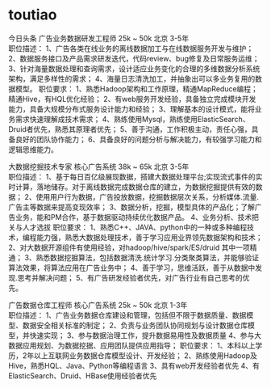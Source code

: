 # toutiao
今日头条
广告业务数据研发工程师
25k ~ 50k 北京 3-5年  
职位描述：
1、广告各类在线业务的离线数据加工与在线数据服务开发与维护；
2、数据服务接口及产品需求研发迭代，代码review、bug修复及日常服务运维；
3、针对海量数据处理和查询需求，设计适应业务变化的合理的多维数据分析系统架构，满足多样性的需求；
4、海量日志清洗加工，并抽象出可以多业务复用的数据模型。
职位要求：
1、熟悉Hadoop架构和工作原理，精通MapReduce编程；精通Hive，有HQL优化经验；
2、有web服务开发经验，具备独立完成模块开发能力，具备大规模分布式服务设计能力和经验；
3、理解基本的设计模式，能将业务需求快速理解成技术需求；
4、熟练使用Mysql，熟练使用ElasticSearch、Druid者优先，熟悉其原理者优先；
5、善于沟通，工作积极主动，责任心强，具备良好的团队协作能力；
6、具备良好的问题分析与解决能力，有较强学习能力和逻辑思维能力。

大数据挖掘技术专家      核心广告系统
38k ~ 65k 北京 3-5年  
职位描述：
1、基于每日百亿级展现数据，搭建大数据处理平台;实现流式事件的实时计算，落地储存。对于离线数据完成数据仓库的建立，为数据挖掘提供有效的数据； 
2、使用用户行为数据，广告投放数据，挖掘数据层次关系，分析媒体.流量.广告主等数据来提高变现效率；
3、数据分析，挖掘，模型具体的产品化；了解广告业务，能和PM合作，基于数据驱动持续优化数据产品。
4、业务分析、技术把关与人才选拔
职位要求：
1、熟悉C++、JAVA、python中的一种或多种编程技术，编程能力强，熟悉大数据处理技术，善于学习应用业界领先数据架构和技术；
2、对大数据开源组件有使用经验，对hadoop/hive/spark/ES/druid 其中一项精通；
3、熟悉数据挖掘算法，包括数据清洗.统计学习.分类聚类算法，并能够验证算法效果，将算法应用在广告业务中； 
4、善于学习，思维活跃，善于从数据中发现.思考并解决问题；
5、有广告研发经验者优先，对广告行业有自己思考的优先。

广告数据仓库工程师      核心广告系统
25k ~ 50k 北京 1-3年  
职位描述：
1、广告业务数据仓库建设和管理，包括但不限于数据质量、数据模型、数据安全相关标准的制定；
2、负责与业务团队协同规划与设计数据仓库模型，并快速实现；
3、参与数据治理工作，提升数据易用性及数据质量
4、参与大数据应用规划、为数据挖据、应用团队提供应用指导；
职位要求：
1、本科以上学历，2年以上互联网业务数据仓库模型设计、开发经验；
2、熟练使用Hadoop及Hive，熟悉HQL、Java、Python等编程语言
3、具有web开发经验者优先
4、有ElasticSearch、Druid、HBase使用经验者优先
